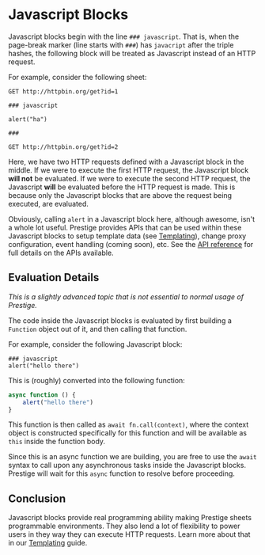 # Javascript Blocks

Javascript blocks begin with the line `### javascript`. That is, when the page-break marker (line starts with `###`) has
`javacript` after the triple hashes, the following block will be treated as Javascript instead of an HTTP request.

For example, consider the following sheet:

```
GET http://httpbin.org/get?id=1

### javascript

alert("ha")

###

GET http://httpbin.org/get?id=2
```

Here, we have two HTTP requests defined with a Javascript block in the middle. If we were to execute the first HTTP
request, the Javascript block **will not** be evaluated. If we were to execute the second HTTP request, the Javascript
**will** be evaluated before the HTTP request is made. This is because only the Javascript blocks that are above the
request being executed, are evaluated.

Obviously, calling `alert` in a Javascript block here, although awesome, isn't a whole lot useful. Prestige provides
APIs that can be used within these Javascript blocks to setup template data (see [Templating](./templating.md)), change
proxy configuration, event handling (coming soon), etc. See the [API reference](../api-reference.md) for full details on
the APIs available.

## Evaluation Details

*This is a slightly advanced topic that is not essential to normal usage of Prestige.*

The code inside the Javascript blocks is evaluated by first building a `Function` object out of it, and then calling
that function.

For example, consider the following Javascript block:

```
### javascript
alert("hello there")
```

This is (roughly) converted into the following function:

```javascript
async function () {
    alert("hello there")
}
```

This function is then called as `await fn.call(context)`, where the context object is constructed specifically for this
function and will be available as `this` inside the function body.

Since this is an async function we are building, you are free to use the `await` syntax to call upon any asynchronous
tasks inside the Javascript blocks. Prestige will wait for this `async` function to resolve before proceeding.

## Conclusion

Javascript blocks provide real programming ability making Prestige sheets programmable environments. They also lend a
lot of flexibility to power users in they way they can execute HTTP requests. Learn more about that in our
[Templating](./templating.md) guide.
